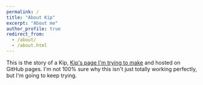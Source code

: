 ```yaml
---
permalink: /
title: "About Kip"
excerpt: "About me"
author_profile: true
redirect_from: 
  - /about/
  - /about.html
---
```


This is the story of a Kip, [Kip's page I'm trying to make](https://github.com/kiphub.github.io) and hosted on GitHub pages. I'm not 100% sure why this isn't just totally working perfectly, but I'm going to keep trying.
